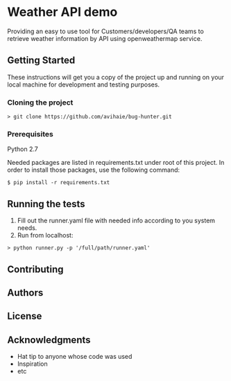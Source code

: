 

# Weather API demo

Providing an easy to use tool for Customers/developers/QA teams to retrieve weather information by API using
openweathermap service. 

## Getting Started

These instructions will get you a copy of the project up and running on your local machine for development and testing purposes.

### Cloning the project
```git
> git clone https://github.com/avihaie/bug-hunter.git
```

### Prerequisites

Python 2.7

Needed packages are listed in requirements.txt under root of this project.
In order to install those packages, use the following command:
```
$ pip install -r requirements.txt
```

## Running the tests

1) Fill out the runner.yaml file with needed info according to you system needs.
2) Run from localhost:
```
> python runner.py -p '/full/path/runner.yaml'
```

## Contributing


## Authors


## License


## Acknowledgments

* Hat tip to anyone whose code was used
* Inspiration
* etc
